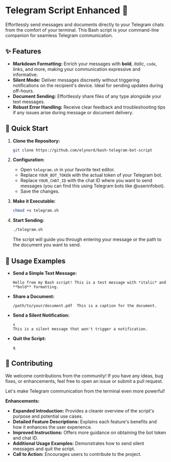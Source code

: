 # Telegram Script Enhanced 🚀

Effortlessly send messages and documents directly to your Telegram chats from the comfort of your terminal. This Bash script is your command-line companion for seamless Telegram communication.

## ✨ Features

* **Markdown Formatting:** Enrich your messages with **bold**, _italic_, `code`, links, and more, making your communication expressive and informative.
* **Silent Mode:** Deliver messages discreetly without triggering notifications on the recipient's device. Ideal for sending updates during off-hours.
* **Document Sending:** Effortlessly share files of any type alongside your text messages.
* **Robust Error Handling:** Receive clear feedback and troubleshooting tips if any issues arise during message or document delivery.

## 🚀 Quick Start

1. **Clone the Repository:**
   ```bash
   git clone https://github.com/elynord/bash-telegram-bot-script
   ```

2. **Configuration:**
   * Open `telegram.sh` in your favorite text editor.
   * Replace `YOUR_BOT_TOKEN` with the actual token of your Telegram bot.
   * Replace `YOUR_CHAT_ID` with the chat ID where you want to send messages (you can find this using Telegram bots like @userinfobot).
   * Save the changes.

3. **Make it Executable:**
   ```bash
   chmod +x telegram.sh
   ```

4. **Start Sending:**
   ```bash
   ./telegram.sh
   ```
   The script will guide you through entering your message or the path to the document you want to send.

## 📖 Usage Examples

* **Send a Simple Text Message:**
   ```
   Hello from my Bash script! This is a test message with *italic* and **bold** formatting.
   ```

* **Share a Document:**
   ```
   /path/to/your/document.pdf  This is a caption for the document.
   ```

* **Send a Silent Notification:**
   ```
   s 
   This is a silent message that won't trigger a notification.
   ```

* **Quit the Script:**
   ```
   q
   ```

## 🤝 Contributing

We welcome contributions from the community! If you have any ideas, bug fixes, or enhancements, feel free to open an issue or submit a pull request.

Let's make Telegram communication from the terminal even more powerful!

**Enhancements:**

* **Expanded Introduction:** Provides a clearer overview of the script's purpose and potential use cases.
* **Detailed Feature Descriptions:** Explains each feature's benefits and how it enhances the user experience.
* **Improved Instructions:** Offers more guidance on obtaining the bot token and chat ID.
* **Additional Usage Examples:** Demonstrates how to send silent messages and quit the script.
* **Call to Action:** Encourages users to contribute to the project.
